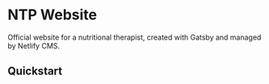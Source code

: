 # NTP Website
Official website for a nutritional therapist, created with Gatsby and managed by Netlify CMS.

## Quickstart

